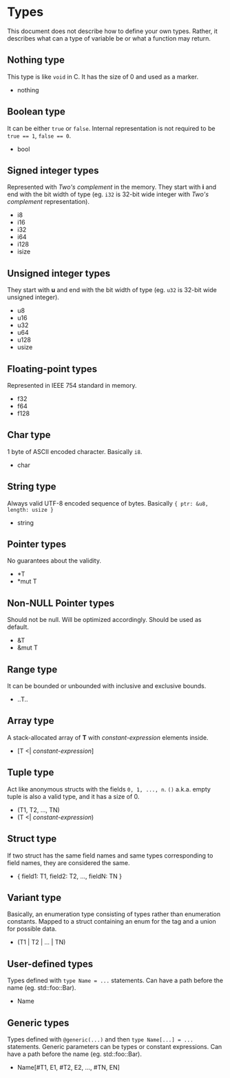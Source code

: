 # Types

This document does not describe how to define your own types.
Rather, it describes what can a type of variable be or what a function may return.

## Nothing type

This type is like `void` in C. It has the size of 0 and used as a marker.

- nothing

## Boolean type

It can be either `true` or `false`.
Internal representation is not required to be `true == 1`, `false == 0`.

- bool

## Signed integer types

Represented with _Two's complement_ in the memory.
They start with **i** and end with the bit width of type (eg. `i32` is 32-bit wide integer with _Two's complement_ representation).

- i8
- i16
- i32
- i64
- i128
- isize

## Unsigned integer types

They start with **u** and end with the bit width of type (eg. `u32` is 32-bit wide unsigned integer).

- u8
- u16
- u32
- u64
- u128
- usize

## Floating-point types

Represented in IEEE 754 standard in memory.

- f32
- f64
- f128

## Char type

1 byte of ASCII encoded character.
Basically `i8`.

- char

## String type

Always valid UTF-8 encoded sequence of bytes.
Basically `{ ptr: &u8, length: usize }`

- string

## Pointer types

No guarantees about the validity.

- *T
- *mut T

## Non-NULL Pointer types

Should not be null.
Will be optimized accordingly.
Should be used as default.

- &T
- &mut T

## Range type

It can be bounded or unbounded with inclusive and exclusive bounds.

- ..T..

## Array type

A stack-allocated array of **T** with _constant-expression_ elements inside.

- [T <| _constant-expression_]

## Tuple type

Act like anonymous structs with the fields `0, 1, ..., n`.
`()` a.k.a. empty tuple is also a valid type, and it has a size of 0.

- (T1, T2, ..., TN)
- (T <| _constant-expression_)

## Struct type

If two struct has the same field names and same types corresponding to field names, they are considered the same.

- { field1: T1, field2: T2, ..., fieldN: TN }

## Variant type

Basically, an enumeration type consisting of types rather than enumeration constants.
Mapped to a struct containing an enum for the tag and a union for possible data.

- (T1 | T2 | ... | TN)

## User-defined types

Types defined with `type Name = ...` statements.
Can have a path before the name (eg. std::foo::Bar).

- Name

## Generic types

Types defined with `@generic(...)` and then `type Name[...] = ...` statements.
Generic parameters can be types or constant expressions.
Can have a path before the name (eg. std::foo::Bar).

- Name[#T1, E1, #T2, E2, ..., #TN, EN]

